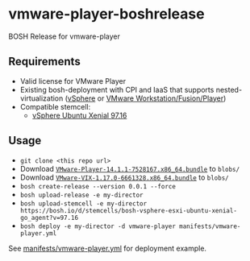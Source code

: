 # vmware-player-boshrelease

BOSH Release for vmware-player

## Requirements

* Valid license for VMware Player
* Existing bosh-deployment with CPI and IaaS that supports nested-virtualization ([vSphere](https://github.com/cloudfoundry/bosh-vsphere-cpi-release) or [VMware Workstation/Fusion/Player](https://github.com/micahyoung/bosh-vmrun-cpi-release))
* Compatible stemcell:
  * [vSphere Ubuntu Xenial 97.16](https://bosh.io/d/stemcells/bosh-vsphere-esxi-ubuntu-xenial-go_agent?v=97.16)

## Usage

* `git clone <this repo url>`
* Download [`VMware-Player-14.1.1-7528167.x86_64.bundle`](https://download3.vmware.com/software/player/file/VMware-Player-14.1.1-7528167.x86_64.bundle) to `blobs/`
* Download [`VMware-VIX-1.17.0-6661328.x86_64.bundle`](https://download3.vmware.com/software/player/file/VMware-VIX-1.17.0-6661328.x86_64.bundle) to `blobs/`
* `bosh create-release --version 0.0.1 --force`
* `bosh upload-release -e my-director`
* `bosh upload-stemcell -e my-director https://bosh.io/d/stemcells/bosh-vsphere-esxi-ubuntu-xenial-go_agent?v=97.16`
* `bosh deploy -e my-director -d vmware-player manifests/vmware-player.yml`

See [manifests/vmware-player.yml](manifests/vmware-player.yml) for deployment example.
